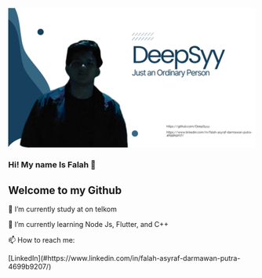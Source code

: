 <img src = "https://github.com/DeepSyyy/DeepSyyy/blob/main/DeepSyy%20(1).png">

### Hi! My name Is Falah 👋
<h2> Welcome to my Github </h2>

<p>🔭 I’m currently study at on telkom</p>
<p>🌱 I’m currently learning Node Js, Flutter, and C++</p>
<p>📫 How to reach me: </p>[LinkedIn](#https://www.linkedin.com/in/falah-asyraf-darmawan-putra-4699b9207/)
<!--
**DeepSyyy/DeepSyyy** is a ✨ _special_ ✨ repository because its `README.md` (this file) appears on your GitHub profile.

Here are some ideas to get you started:

- 🔭 I’m currently study at on telkom
- 🌱 I’m currently learning ...
- 👯 I’m looking to collaborate on ...
- 🤔 I’m looking for help with ...
- 💬 Ask me about ...
- 📫 How to reach me: ...
- 😄 Pronouns: ...
- ⚡ Fun fact: ...
-->
